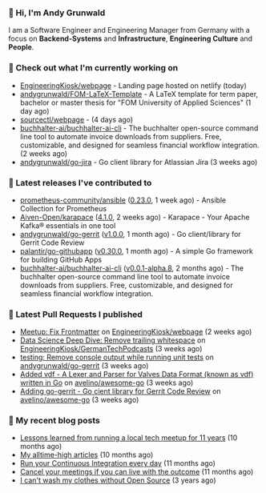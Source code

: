 ### 👋 Hi, I'm Andy Grunwald

I am a Software Engineer and Engineering Manager from Germany with a focus on **Backend-Systems** and **Infrastructure**, **Engineering Culture** and **People**.

### 👷 Check out what I'm currently working on


- [EngineeringKiosk/webpage](https://github.com/EngineeringKiosk/webpage) - Landing page hosted on netlify (today)
- [andygrunwald/FOM-LaTeX-Template](https://github.com/andygrunwald/FOM-LaTeX-Template) - A LaTeX template for term paper, bachelor or master thesis for &#34;FOM University of Applied Sciences&#34; (1 day ago)
- [sourcectl/webpage](https://github.com/sourcectl/webpage) -  (4 days ago)
- [buchhalter-ai/buchhalter-ai-cli](https://github.com/buchhalter-ai/buchhalter-ai-cli) - The buchhalter open-source command line tool to automate invoice downloads from suppliers. Free, customizable, and designed for seamless financial workflow integration. (2 weeks ago)
- [andygrunwald/go-jira](https://github.com/andygrunwald/go-jira) - Go client library for Atlassian Jira (3 weeks ago)

### 🔭 Latest releases I've contributed to


- [prometheus-community/ansible](https://github.com/prometheus-community/ansible) ([0.23.0](https://github.com/prometheus-community/ansible/releases/tag/0.23.0), 1 week ago) - Ansible Collection for Prometheus
- [Aiven-Open/karapace](https://github.com/Aiven-Open/karapace) ([4.1.0](https://github.com/Aiven-Open/karapace/releases/tag/4.1.0), 2 weeks ago) - Karapace - Your Apache Kafka® essentials in one tool
- [andygrunwald/go-gerrit](https://github.com/andygrunwald/go-gerrit) ([v1.0.0](https://github.com/andygrunwald/go-gerrit/releases/tag/v1.0.0), 1 month ago) - Go client/library for Gerrit Code Review
- [palantir/go-githubapp](https://github.com/palantir/go-githubapp) ([v0.30.0](https://github.com/palantir/go-githubapp/releases/tag/v0.30.0), 1 month ago) - A simple Go framework for building GitHub Apps
- [buchhalter-ai/buchhalter-ai-cli](https://github.com/buchhalter-ai/buchhalter-ai-cli) ([v0.0.1-alpha.8](https://github.com/buchhalter-ai/buchhalter-ai-cli/releases/tag/v0.0.1-alpha.8), 2 months ago) - The buchhalter open-source command line tool to automate invoice downloads from suppliers. Free, customizable, and designed for seamless financial workflow integration.

### 🔨 Latest Pull Requests I published


- [Meetup: Fix Frontmatter](https://github.com/EngineeringKiosk/webpage/pull/929) on [EngineeringKiosk/webpage](https://github.com/EngineeringKiosk/webpage) (2 weeks ago)
- [Data Science Deep Dive: Remove trailing whitespace](https://github.com/EngineeringKiosk/GermanTechPodcasts/pull/315) on [EngineeringKiosk/GermanTechPodcasts](https://github.com/EngineeringKiosk/GermanTechPodcasts) (3 weeks ago)
- [testing: Remove console output while running unit tests](https://github.com/andygrunwald/go-gerrit/pull/176) on [andygrunwald/go-gerrit](https://github.com/andygrunwald/go-gerrit) (3 weeks ago)
- [Added vdf - A Lexer and Parser for Valves Data Format (known as vdf) written in Go](https://github.com/avelino/awesome-go/pull/5466) on [avelino/awesome-go](https://github.com/avelino/awesome-go) (3 weeks ago)
- [Adding go-gerrit - Go cient library for Gerrit Code Review](https://github.com/avelino/awesome-go/pull/5465) on [avelino/awesome-go](https://github.com/avelino/awesome-go) (3 weeks ago)

### 📝 My recent blog posts


- [Lessons learned from running a local tech meetup for 11 years](https://andygrunwald.com/blog/lessons-learned-from-running-a-local-tech-meetup-for-11-years/) (10 months ago)
- [My alltime-high articles](https://andygrunwald.com/blog/my-all-time-high-articles/) (10 months ago)
- [Run your Continuous Integration every day](https://andygrunwald.com/blog/run-your-continuous-integration-every-day/) (11 months ago)
- [Cancel your meetings if you can live with the outcome](https://andygrunwald.com/blog/cancel-your-meetings-if-you-can-live-with-the-outcome/) (11 months ago)
- [I can&#39;t wash my clothes without Open Source](https://andygrunwald.com/blog/i-cant-wash-my-clothes-without-open-source/) (3 years ago)
